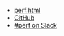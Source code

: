 * [perf.html](https://profiler.firefox.com/)
* [GitHub](https://github.com/devtools-html/perf.html)
* [#perf on Slack](http://devtools-html-slack.herokuapp.com/)
